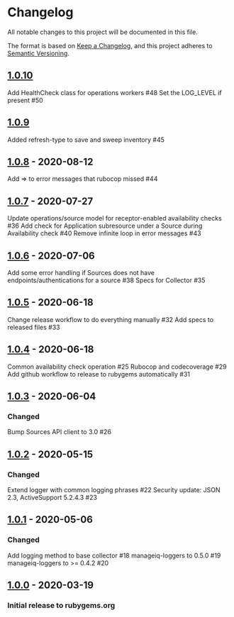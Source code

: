 # Changelog
All notable changes to this project will be documented in this file.

The format is based on [Keep a Changelog](https://keepachangelog.com/en/1.0.0/),
and this project adheres to [Semantic Versioning](https://semver.org/spec/v2.0.0.html).

## [1.0.10]
Add HealthCheck class for operations workers #48
Set the LOG_LEVEL if present #50

## [1.0.9]
Added refresh-type to save and sweep inventory #45

## [1.0.8] - 2020-08-12
Add => to error messages that rubocop missed #44

## [1.0.7] - 2020-07-27
Update operations/source model for receptor-enabled availability checks #36
Add check for Application subresource under a Source during Availability check #40
Remove infinite loop in error messages #43

## [1.0.6] - 2020-07-06
Add some error handling if Sources does not have endpoints/authentications for a source #38
Specs for Collector #35

## [1.0.5] - 2020-06-18
Change release workflow to do everything manually #32
Add specs to released files #33

## [1.0.4] - 2020-06-18
Common availability check operation #25
Rubocop and codecoverage #29
Add github workflow to release to rubygems automatically #31

## [1.0.3] - 2020-06-04
### Changed

Bump Sources API client to 3.0 #26

## [1.0.2] - 2020-05-15
### Changed

Extend logger with common logging phrases #22
Security update: JSON 2.3, ActiveSupport 5.2.4.3 #23

## [1.0.1] - 2020-05-06
### Changed

Add logging method to base collector #18
manageiq-loggers to 0.5.0 #19
manageiq-loggers to >= 0.4.2 #20

## [1.0.0] - 2020-03-19
### Initial release to rubygems.org

[Unreleased]: https://github.com/RedHatInsights/topological_inventory-providers-common/compare/v1.0.10...HEAD
[1.0.10]: https://github.com/RedHatInsights/topological_inventory-providers-common/compare/v1.0.9...v1.0.10
[1.0.9]: https://github.com/RedHatInsights/topological_inventory-providers-common/compare/v1.0.8...v1.0.9
[1.0.8]: https://github.com/RedHatInsights/topological_inventory-providers-common/compare/v1.0.7...v1.0.8
[1.0.7]: https://github.com/RedHatInsights/topological_inventory-providers-common/compare/v1.0.6...v1.0.7
[1.0.6]: https://github.com/RedHatInsights/topological_inventory-providers-common/compare/v1.0.5...v1.0.6
[1.0.5]: https://github.com/RedHatInsights/topological_inventory-providers-common/compare/v1.0.4...v1.0.5
[1.0.4]: https://github.com/RedHatInsights/topological_inventory-providers-common/compare/v1.0.3...v1.0.4
[1.0.3]: https://github.com/RedHatInsights/topological_inventory-providers-common/compare/v1.0.2...v1.0.3
[1.0.2]: https://github.com/RedHatInsights/topological_inventory-providers-common/compare/v1.0.1...v1.0.2
[1.0.1]: https://github.com/RedHatInsights/topological_inventory-providers-common/compare/v1.0.0...v1.0.1
[1.0.0]: https://github.com/RedHatInsights/topological_inventory-providers-common/releases/v1.0.0
